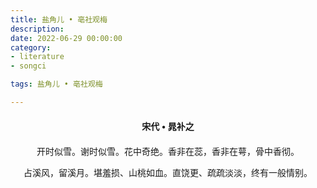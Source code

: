 ```yaml
---
title: 盐角儿 • 亳社观梅
description:
date: 2022-06-29 00:00:00
category:
- literature
- songci

tags: 盐角儿 • 亳社观梅

---
```


<div id="poem-author">
    宋代 • 晁补之
</div>
<div id="poem-body">
<p class="poem-paragraph">开时似雪。谢时似雪。花中奇绝。香非在蕊，香非在萼，骨中香彻。</p>
<p class="poem-paragraph">占溪风，留溪月。堪羞损、山桃如血。直饶更、疏疏淡淡，终有一般情别。</p>

</div>

<style>

#poem-author {
    width: 100%;
    text-align: center;
    margin: 20px 0;
    font-weight: bold;
}
#poem-body {
    width: 100%;
    text-align: center;
}
.poem-paragraph {
    font-family: "仿宋"
}

</style>